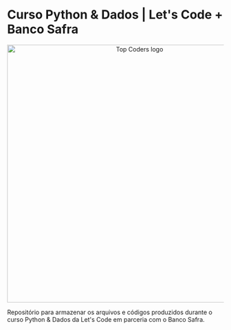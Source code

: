<h1> Curso Python &amp; Dados   |   Let's Code + Banco Safra</h1>

<p align="center">
  <a href="https://letscode.com.br/safra-top-coders">
    <img width="600" src="https://user-images.githubusercontent.com/48266854/168394672-c7b0be11-2678-4b0a-82bd-a17702c75f23.svg" alt="Top Coders logo">
  </a>
</p>

Repositório para armazenar os arquivos e códigos produzidos durante o curso Python &amp; Dados da Let's Code em parceria com o Banco Safra.

